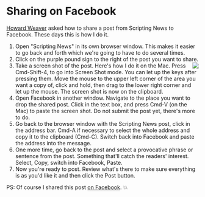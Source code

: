 # Sharing on Facebook
<a href="https://twitter.com/howardweaver">Howard Weaver</a> asked how to share a post from Scripting News to Facebook. These days this is how I do it. 
1. Open "Scripting News" in its own browser window. This makes it easier to go back and forth which we're going to have to do several times. 
2. Click on the purple pound sign to the right of the post you want to share. 
3. <img src="http://scripting.com/images/2020/01/06/sayBlockchainAgain.png" border="0" align="right">Take a screen shot of the post. Here's how I do it on the Mac. Press Cmd-Shift-4, to go into Screen Shot mode. You can let up the keys after pressing them. Move the mouse to the upper left corner of the area you want a copy of, click and hold, then drag to the lower right corner and let up the mouse. The screen shot is now on the clipboard.
4. Open Facebook in another window. Navigate to the place you want to drop the shared post. Click in the text box, and press Cmd-V (on the Mac) to paste the screen shot. Do not submit the post yet, there's more to do.
5. Go back to the browser window with the Scripting News post, click in the address bar. Cmd-A if necessary to select the whole address and copy it to the clipboard (Cmd-C). Switch back into Facebook and paste the address into the message. 
6. One more time, go back to the post and select a provocative phrase or sentence from the post. Something that'll catch the readers' interest. Select, Copy, switch into Facebook, Paste. 
7. Now you're ready to post. Review what's there to make sure everything is as you'd like it and then click the Post button. 

PS: Of course I shared this post <a href="https://www.facebook.com/photo.php?fbid=1128171360723601&set=a.113966572144090&type=3&theater">on Facebook</a>. :boom:


